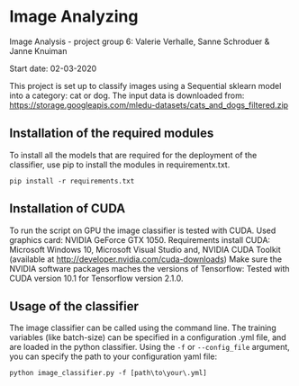 # Image Analyzing
Image Analysis - project group 6: Valerie Verhalle, Sanne Schroduer &amp; Janne Knuiman

Start date: 02-03-2020

This project is set up to classify images using a Sequential sklearn model into a category: cat or dog.
The input data is downloaded from: https://storage.googleapis.com/mledu-datasets/cats_and_dogs_filtered.zip


## Installation of the required modules
To install all the models that are required for the deployment of the classifier, use pip to install the modules in requirementx.txt.

```pip install -r requirements.txt```

## Installation of CUDA
To run the script on GPU the image classifier is tested with CUDA. Used graphics card: NVIDIA GeForce GTX 1050.
Requirements install CUDA: Microsoft Windows 10, Microsoft Visual Studio and, NVIDIA CUDA Toolkit (available at http://developer.nvidia.com/cuda-downloads)
Make sure the NVIDIA software packages maches the versions of Tensorflow: Tested with CUDA version 10.1 for Tensorflow version 2.1.0.

## Usage of the classifier
The image classifier can be called using the command line.
The training variables (like batch-size) can be specified in a configuration .yml file, 
and are loaded in the python classifier.
Using the ```-f``` or ```--config_file``` argument, you can specify the path to your configuration yaml file:

```python image_classifier.py -f [path\to\your\.yml]```

